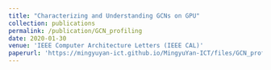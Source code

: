```yaml
---
title: "Characterizing and Understanding GCNs on GPU"
collection: publications
permalink: /publication/GCN_profiling
date: 2020-01-30
venue: 'IEEE Computer Architecture Letters (IEEE CAL)'
paperurl: 'https://mingyuyan-ict.github.io/MingyuYan-ICT/files/GCN_profiling.pdf'
---
```


